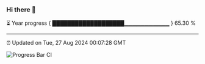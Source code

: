 ### Hi there 👋

⏳ Year progress { ███████████████████▁▁▁▁▁▁▁▁▁▁▁ } 65.30 %

---

⏰ Updated on Tue, 27 Aug 2024 00:07:28 GMT

![Progress Bar CI](https://github.com/EinsPommes/EinsPommes/blob/main/.github/workflows/main.yml)
